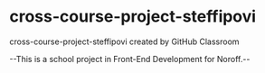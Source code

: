 # cross-course-project-steffipovi
cross-course-project-steffipovi created by GitHub Classroom


--This is a school project in Front-End Development for Noroff.--
